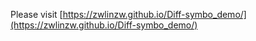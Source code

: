 Please visit [https://zwlinzw.github.io/Diff-symbo_demo/](https://zwlinzw.github.io/Diff-symbo_demo/)

